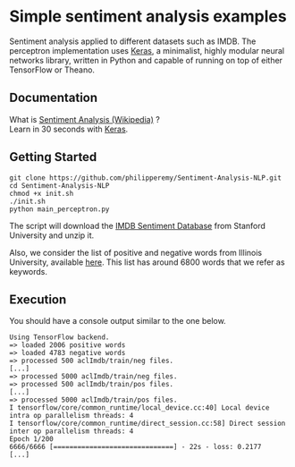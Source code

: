# Simple sentiment analysis examples 
Sentiment analysis applied to different datasets such as IMDB. The perceptron implementation uses [Keras](http://keras.io/), a minimalist, highly modular neural networks library, written in Python and capable of running on top of either TensorFlow or Theano.

## Documentation
What is [Sentiment Analysis (Wikipedia)](https://en.wikipedia.org/wiki/Sentiment_analysis) ?  <br />
Learn in 30 seconds with [Keras](http://keras.io/#getting-started-30-seconds-to-keras).

## Getting Started
```
git clone https://github.com/philipperemy/Sentiment-Analysis-NLP.git
cd Sentiment-Analysis-NLP
chmod +x init.sh
./init.sh
python main_perceptron.py
```

The script will download the [IMDB Sentiment Database](http://ai.stanford.edu/~amaas/data/sentiment/) from Stanford University and unzip it.

Also, we consider the list of positive and negative words from Illinois University, available [here](https://www.cs.uic.edu/~liub/FBS/sentiment-analysis.html#lexicon). This list has around 6800 words that we refer as keywords.

## Execution

You should have a console output similar to the one below.

```
Using TensorFlow backend.
=> loaded 2006 positive words
=> loaded 4783 negative words
=> processed 500 aclImdb/train/neg files.
[...]
=> processed 5000 aclImdb/train/neg files.
=> processed 500 aclImdb/train/pos files.
[...]
=> processed 5000 aclImdb/train/pos files.
I tensorflow/core/common_runtime/local_device.cc:40] Local device intra op parallelism threads: 4
I tensorflow/core/common_runtime/direct_session.cc:58] Direct session inter op parallelism threads: 4
Epoch 1/200
6666/6666 [==============================] - 22s - loss: 0.2177    
[...]  
```
